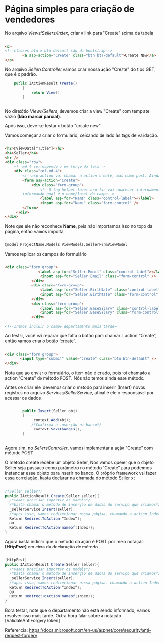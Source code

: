 # Página simples para criação de vendedores

No arquivo _Views/Sellers/Index_, criar o link para "Create" acima da tabela 

```html

<p>
<!--classes btn e btn-default são do bootstrap-->
    	<a asp-action="Create" class="btn btn-default">Create New</a>
</p>

```

No arquivo _SellersController_,vamos criar nossa ação "Create" do tipo GET, que é o padrão.

```cs
    public IActionResult Create()
        {
            return View();
        }
        
```

No diretótio _Views/Sellers_, devemos criar a view "Create" com template vazio **(Não marcar parcial)**.

Após isso, deve-se testar o botão "create new"

Vamos começar a criar o formulário, deixando de lado às tags de validação.

```html 

<h2>@ViewData["Title"]</h2>
<h4>Seller</h4>
<hr />
<div class="row">
    <!--md-4 corresponde a um terço da tela-->
    <div class="col-md-4">
        <!--asp-action vai chamar a action create, mas como post. Ainda não criamos esse método. -->
        <form asp-action="Create">
            <div class="form-group">
                <!--O tag helper label asp-for vai aparecer internamente no campo,
        informando qual é o nome/label do campo-->
                <label asp-for="Name" class="control-label"></label>
                <input asp-for="Name" class="form-control" />
        </form>
     </div>
</div>

```

Note que ele não reconhece **Name**, pois não importamos isso no topo da página, então vamos importa

```html

@model ProjectName.Models.ViewModels.SellerFormViewModel

```

Vamos replicar os campos do formulário

```html

<div class="form-group">
               <label asp-for="Seller.Email" class="control-label"></label>
                <input asp-for="Seller.Email" class="form-control" />
            </div>
            <div class="form-group">
                <label asp-for="Seller.BirthDate" class="control-label"></label>
                <input asp-for="Seller.BirthDate" class="form-control" />
            </div>
            <div class="form-group">
                <label asp-for="Seller.BaseSalary" class="control-label"></label>
                <input asp-for="Seller.BaseSalary" class="form-control" />
            </div>
            
<!--Iremos incluir o campo departamento mais tarde→

```

Ao testar, você vai reparar que falta o botão para chamar a action “Create”, então vamos criar o botão “create”.

```html

<div class="form-group">
       <input type="submit" value="Create" class="btn btn-default" />
</div>

```

Nota que ao enviar o formulário, o item não é criado, pois foi chamado a action “Create” do método POST.
Nós não temos ainda esse método.

Antes de criar ele, devemos criar o método para inserir (Insert) novos registros no arquivo _Services/SellerService_,
afinal é ele o responsável por acessar os dados.

```cs

        public Insert(Seller obj)
        {
            _context.Add(obj);
            /*Confirma a inserção no banco*/
            _context.SaveChanges();
        }
        
```

Agora sim, no _SellersController_, vamos implementar a ação "Create" com método POST 

O método create recebe um objeto Seller, Nós vamos querer que o objeto Seller seja passado 
como parâmetro no método “Create” para podermos instanciar esse objeto para inserir no banco. 
O próprio framework vai fazer essa correlação, basta declarar na chamada do método Seller x;

```cs

/*Seller seller*/
public IActionResult Create(Seller seller){
  /*vamos precisar importar os models*/
  /*basta chamar o método de inserção de dados do serviço que criamos*/
  _sellerService.Insert(seller);
  /*após isso, vamos redirecionar nossa página, chamando a action Index (do meu controller)*/
  Return RedirectToAction(“Index”);
  OU
  Return RedirectToAction(nameof(Index));
}

```

Agora basta indicar que o método da ação é POST por meio notação **[HttpPost]** em cima da declaração do método.


```cs

[HttpPost]
public IActionResult Create(Seller seller){
  /*vamos precisar importar os models*/
  /*basta chamar o método de inserção de dados do serviço que criamos*/
  _sellerService.Insert(seller);
  /*após isso, vamos redirecionar nossa página, chamando a action Index (do meu controller)*/
  Return RedirectToAction(“Index”);
  OU
  Return RedirectToAction(nameof(Index));
}

```

Bora testar, note que o departamento não está sendo informado, vamos resolver isso mais tarde. 
Outra hora falar sobre a notação [ValidateAntiForgeryToken]

Referencia: https://docs.microsoft.com/en-us/aspnet/core/security/anti-request-forgery

